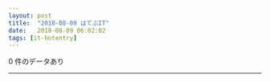 ```yaml
---
layout: post
title:  "2018-08-09 はてぶIT"
date:   2018-08-09 06:02:02
tags: [it-hotentry]
---
```

0 件のデータあり

<hr>
